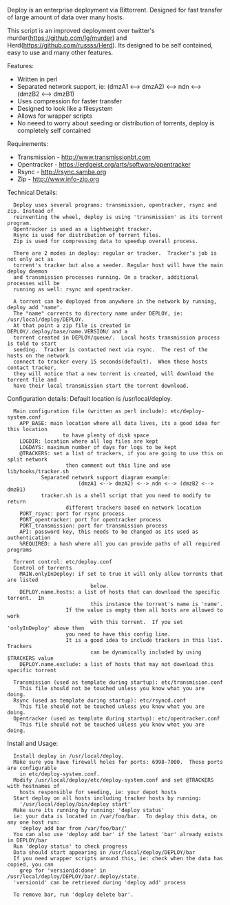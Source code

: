 Deploy is an enterprise deployment via Bittorrent.  Designed for fast transfer of large amount of data over many hosts.

This script is an improved deployment over twitter's murder(https://github.com/lg/murder) and Herd(https://github.com/russss/Herd).
Its designed to be self contained, easy to use and many other features.

Features:
* Written in perl
* Separated network support, ie: (dmzA1 <--> dmzA2) <--> ndn <--> (dmzB2 <--> dmzB1)
* Uses compression for faster transfer
* Designed to look like a filesystem
* Allows for wrapper scripts
* No neeed to worry about seeding or distribution of torrents, deploy is completely self contained

Requirements:
* Transmission - http://www.transmissionbt.com
* Opentracker - https://erdgeist.org/arts/software/opentracker
* Rsync - http://rsync.samba.org
* Zip - http://www.info-zip.org

Technical Details:
```
  Deploy uses several programs: transmission, opentracker, rsync and zip. Instead of 
  reinventing the wheel, deploy is using 'transmission' as its torrent program.  
  Opentracker is used as a lightweight tracker.  
  Rsync is used for distribution of torrent files.
  Zip is used for compressing data to speedup overall process.

  There are 2 modes in deploy: regular or tracker.  Tracker's job is not only act as 
  torrent's tracker but also a seeder. Regular host will have the main deploy daemon 
  and transmission processes running. On a tracker, additional processes will be 
  running as well: rsync and opentracker.

  A torrent can be deployed from anywhere in the network by running, deploy add "name".  
  The "name" corrents to directory name under DEPLOY, ie: /usr/local/deploy/DEPLOY.
  At that point a zip file is created in DEPLOY/.deploy/base/name.VERSION/ and a 
  torrent created in DEPLOY/queue/.  Local hosts transmission process is told to start 
  seeding.  Tracker is contacted next via rsync.  The rest of the hosts on the network 
  connect to tracker every 15 seconds(default).  When these hosts contact tracker, 
  they will notice that a new torrent is created, will download the torrent file and 
  have their local transmission start the torrent download.
```

Configuration details:
  Default location is /usr/local/deploy.  
```
  Main configuration file (written as perl include): etc/deploy-system.conf
	APP_BASE: main location where all data lives, its a good idea for this location 
                  to have plenty of disk space
	LOGDIR: location where all log files are kept
	LOGDAYS: maximum number of days for logs to be kept
	@TRACKERS: set a list of trackers, if you are going to use this on split network 
                   then comment out this line and use lib/hooks/tracker.sh
		   Separated network support diagram example: 
                       (dmzA1 <--> dmzA2) <--> ndn <--> (dmzB2 <--> dmzB1)
		   tracker.sh is a shell script that you need to modify to return 
                   different trackers based on network location
	PORT_rsync: port for rsync process
	PORT_opentracker: port for opentracker process
	PORT_transmission: port for transmission process
	API: password key, this needs to be changed as its used as authentication
	%REQUIRED: a hash where all you can provide paths of all required programs

  Torrent control: etc/deploy.conf
  Control of torrents 
  	MAIN.onlyInDeploy: if set to true it will only allow torrents that are listed 
                           below.
	DEPLOY.name.hosts: a list of hosts that can download the specific torrent.  In 
                           this instance the torrent's name is 'name'.
		           If the value is empty then all hosts are allowed to work 
                           with this torrent.  If you set 'onlyInDeploy' above then 
		           you need to have this config line.
		           It is a good idea to include trackers in this list.  Trackers 
                           can be dynamically included by using $TRACKERS value
	DEPLOY.name.exclude: a list of hosts that may not download this specific torrent
	
  Transmission (used as template during startup): etc/transmision.conf
  	This file should not be touched unless you know what you are doing.
  Rsync (used as template during startup): etc/rsyncd.conf
  	This file should not be touched unless you know what you are doing.
  Opentracker (used as template during startup): etc/opentracker.conf
  	This file should not be touched unless you know what you are doing.
```

Install and Usage:
```
  Install deploy in /usr/local/deploy.
  Make sure you have firewall holes for ports: 6998-7000.  These ports are configurable 
    in etc/deploy-system.conf.
  Modify /usr/local/deploy/etc/deploy-system.conf and set @TRACKERS with hostnames of 
    hosts responsible for seeding, ie: your depot hosts
  Start deploy on all hosts including tracker hosts by running:
    '/usr/local/deploy/bin/deploy start'
  Make sure its running by running: 'deploy status'
  ie: your data is located in /var/foo/bar.  To deploy this data, on any one host run:
    'deploy add bar from /var/foo/bar/'
  You can also use 'deploy add bar' if the latest 'bar' already exists in DEPLOY/bar
  Run 'deploy status' to check progress
  Data should start appearing in /usr/local/deploy/DEPLOY/bar
  If you need wrapper scripts around this, ie: check when the data has copied, you can 
    grep for 'versionid:done' in /usr/local/deploy/DEPLOY/bar/.deploy/state.
  'versionid' can be retrieved during 'deploy add' process

  To remove bar, run 'deploy delete bar'.
```
